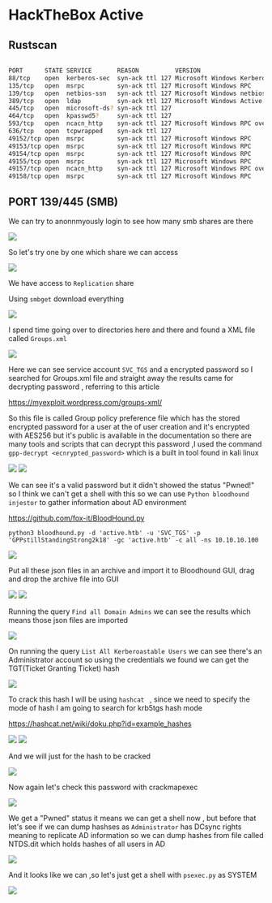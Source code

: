 # HackTheBox Active

## Rustscan

```bash

PORT      STATE SERVICE       REASON          VERSION
88/tcp    open  kerberos-sec  syn-ack ttl 127 Microsoft Windows Kerberos (server time: 2021-05-14 04:03:39Z)
135/tcp   open  msrpc         syn-ack ttl 127 Microsoft Windows RPC
139/tcp   open  netbios-ssn   syn-ack ttl 127 Microsoft Windows netbios-ssn
389/tcp   open  ldap          syn-ack ttl 127 Microsoft Windows Active Directory LDAP (Domain: active.htb, Site: Default-First-Site-Name)
445/tcp   open  microsoft-ds? syn-ack ttl 127
464/tcp   open  kpasswd5?     syn-ack ttl 127
593/tcp   open  ncacn_http    syn-ack ttl 127 Microsoft Windows RPC over HTTP 1.0
636/tcp   open  tcpwrapped    syn-ack ttl 127
49152/tcp open  msrpc         syn-ack ttl 127 Microsoft Windows RPC
49153/tcp open  msrpc         syn-ack ttl 127 Microsoft Windows RPC
49154/tcp open  msrpc         syn-ack ttl 127 Microsoft Windows RPC
49155/tcp open  msrpc         syn-ack ttl 127 Microsoft Windows RPC
49157/tcp open  ncacn_http    syn-ack ttl 127 Microsoft Windows RPC over HTTP 1.0
49158/tcp open  msrpc         syn-ack ttl 127 Microsoft Windows RPC

```


## PORT 139/445 (SMB)

We can try to anonnmyously login to see how many smb shares are there

<img src="https://imgur.com/AzI0T6A.png"/>

So let's try one by one which share we can access

<img src="https://imgur.com/FHwamyw.png"/>

We have access to `Replication` share 

Using `smbget` download everything

<img src="https://imgur.com/iHIZsdy.png"/>

I spend time going over to directories here and there and found a XML file called `Groups.xml`

<img src="https://imgur.com/or4fKMm.png"/>

Here we can see service account `SVC_TGS` and a encrypted password so I searched for Groups.xml file and straight away the results came for decrypting password , referring to this article 

https://myexploit.wordpress.com/groups-xml/

So this file is called Group policy preference file which has the stored encrypted password for a user at the of user creation and it's encrypted with AES256 but it's public is available in the documentation so there are many tools and scripts that can decrypt this password  ,I used the command `gpp-decrypt <ecnrypted_password>` which is a built in tool found in kali linux 
 
<img src="https://i.imgur.com/d90KFYK.png"/>

<img src="https://imgur.com/BetwVTz.png"/>

We can see it's a valid password but it didn't showed the status "Pwned!" so I think we can't get a shell with this so we can use `Python bloodhound injestor` to gather information about AD environment 

https://github.com/fox-it/BloodHound.py

```
python3 bloodhound.py -d 'active.htb' -u 'SVC_TGS' -p 'GPPstillStandingStrong2k18' -gc 'active.htb' -c all -ns 10.10.10.100
```

<img src="https://i.imgur.com/bj1mvUe.png"/>

Put all these json files in an archive and import it to Bloodhound GUI, drag and drop the archive file into GUI

<img src="https://imgur.com/0d7OfEL.png"/>

<img src="https://imgur.com/2Tv7V2w.png"/>

Running the query `Find all Domain Admins` we can see the results which means those json files are imported 

<img src="https://imgur.com/ec53Gfa.png"/>

On running  the query `List All Kerberoastable Users` we can see there's an Administrator account so using the credentials we found we can get the TGT(Ticket Granting Ticket) hash 


<img src="https://i.imgur.com/EGA6cqi.png"/>

To crack this hash I will be using `hashcat ` , since we need to specify the mode of hash I am going to search for krb5tgs hash mode

https://hashcat.net/wiki/doku.php?id=example_hashes

<img src="https://imgur.com/5rASqEV.png"/>

<img src="https://imgur.com/bbFp8Wv.png"/>

And we will just for the hash to be cracked

<img src="https://i.imgur.com/MUV1rFl.png"/>

Now again let's check this password with crackmapexec

<img src="https://i.imgur.com/SO3LrFL.png"/>

We get a "Pwned" status it means we can get a shell now , but before that let's see if we can dump hashses as `Administrator` has DCsync rights meaning to replicate AD information so we can dump hashes from file called NTDS.dit which holds hashes of all users in AD

<img src="https://imgur.com/zSBtZiw.png"/>

And it looks like we can ,so let's just get a shell with `psexec.py` as SYSTEM 

<img src="https://imgur.com/Ibiprkb.png"/>
